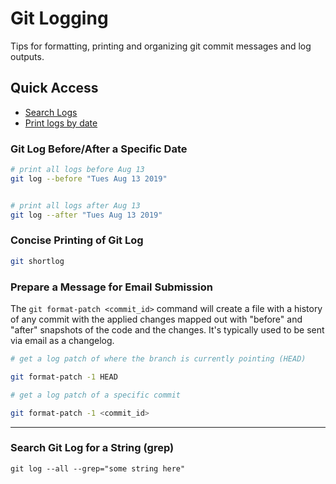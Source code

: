 # Git Logging
Tips for formatting, printing and organizing git commit messages and log outputs.

## Quick Access
- [Search Logs](https://github.com/EstenGrove/Bash-Snippets/blob/master/GIT/Logging/README.md#search-git-log-for-a-string-grep)
- [Print logs by date](#git-log-before-after-a-specific-date)


### Git Log Before/After a Specific Date
```bash
# print all logs before Aug 13
git log --before "Tues Aug 13 2019"


# print all logs after Aug 13
git log --after "Tues Aug 13 2019"
```

### Concise Printing of Git Log
```bash
git shortlog
```

### Prepare a Message for Email Submission
The ```git format-patch <commit_id>``` command will create a file with a history of any commit with the applied changes mapped out with "before" and "after" snapshots of the code and the changes. It's typically used to be sent via email as a changelog.
```bash
# get a log patch of where the branch is currently pointing (HEAD)

git format-patch -1 HEAD

# get a log patch of a specific commit

git format-patch -1 <commit_id>

```

--------

### Search Git Log for a String (grep)
```
git log --all --grep="some string here"
```
